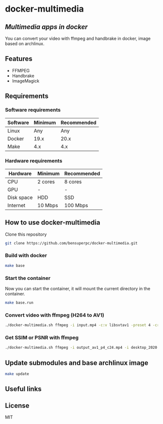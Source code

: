 # docker-multimedia

## _Multimedia apps in docker_

You can convert your video with ffmpeg and handbrake in docker, image based on archlinux.

## Features

- FFMPEG
- Handbrake
- ImageMagick

## Requirements

### Software requirements

| Software | Minimum | Recommended |
| ------ | ------ | ------ |
| Linux | Any | Any |
| Docker | 19.x | 20.x |
| Make | 4.x | 4.x |

### Hardware requirements

| Hardware | Minimum | Recommended |
| ------ | ------ | ------ |
| CPU | 2 cores | 8 cores |
| GPU | - | - |
| Disk space | HDD | SSD |
| Internet | 10 Mbps | 100 Mbps |


## How to use docker-multimedia

Clone this repository

```bash
git clone https://github.com/bensuperpc/docker-multimedia.git
```

### Build with docker

```bash
make base
```

### Start the container

Now you can start the container, it will mount the current directory in the container.

```bash
make base.run
```

### Convert video with ffmpeg (H264 to AV1)

```bash
./docker-multimedia.sh ffmpeg -i input.mp4 -c:v libsvtav1 -preset 4 -crf 24 -b:v 0 -c:a copy -c:s copy -map_metadata 0 -map_chapters 0 output.mp4
```

### Get SSIM or PSNR with ffmpeg

```bash
./docker-multimedia.sh ffmpeg -i output_av1_p4_c24.mp4 -i desktop_2020.mp4 -filter_complex "ssim" -f null /dev/null 
```


## Update submodules and base archlinux image

```bash
make update
```

## Useful links

## License

MIT
